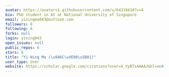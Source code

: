 ```yaml
---
avatar: https://avatars1.githubusercontent.com/u/64318410?v=4
bio: PhD student in AI at National University of Singapore
email: yiningma043@outlook.com
followers: 8
following: 6
forks: null
login: yining043
open_issues: null
public_repos: 6
stars: 6
title: "Yi-Ning Ma (\u9A6C\u4E00\u5B81)"
user_type: User
website: https://scholar.google.com/citations?user=4_VyBTsAAAAJ&hl=en#
---
```

